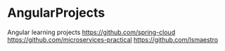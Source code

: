 # AngularProjects
Angular learning projects
https://github.com/spring-cloud
https://github.com/microservices-practical
https://github.com/Ismaestro
